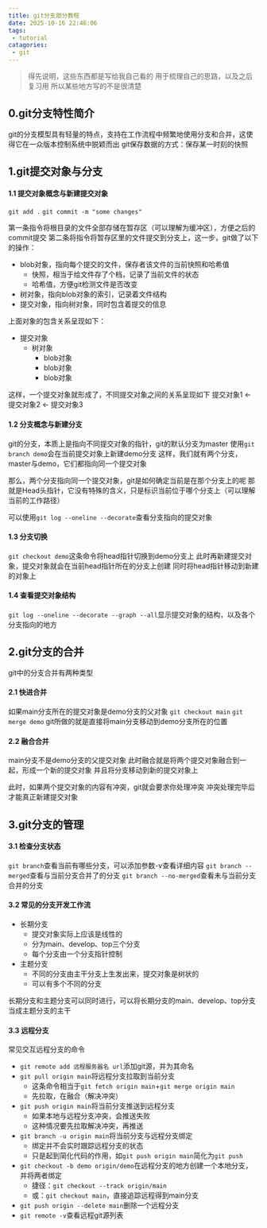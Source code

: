 ```yaml
---
title: git分支部分教程
date: 2025-10-16 22:46:06
tags:
 - tutorial
catagories:
 - git
---
```

> 得先说明，这些东西都是写给我自己看的
> 用于梳理自己的思路，以及之后复习用
> 所以某些地方写的不是很清楚

## 0.git分支特性简介
git的分支模型具有轻量的特点，支持在工作流程中频繁地使用分支和合并，这使得它在一众版本控制系统中脱颖而出
git保存数据的方式：保存某一时刻的快照

## 1.git提交对象与分支

#### 1.1 提交对象概念与新建提交对象
`git add .`
`git commit -m "some changes"`

第一条指令将根目录的文件全部存储在暂存区（可以理解为缓冲区），方便之后的commit提交
第二条将指令将暂存区里的文件提交到分支上，这一步，git做了以下的操作：
- blob对象，指向每个提交的文件，保存者该文件的当前快照和哈希值
    - 快照，相当于给文件存了个档，记录了当前文件的状态
    - 哈希值，方便git检测文件是否改变
- 树对象，指向blob对象的索引，记录着文件结构
- 提交对象，指向树对象，同时包含着提交的信息

上面对象的包含关系呈现如下：
- 提交对象
    - 树对象
        - blob对象
        - blob对象
        - blob对象

这样，一个提交对象就形成了，不同提交对象之间的关系呈现如下
提交对象1 <- 提交对象2 <- 提交对象3
#### 1.2 分支概念与新建分支
git的分支，本质上是指向不同提交对象的指针，git的默认分支为master
使用`git branch demo`会在当前提交对象上新建demo分支
这样，我们就有两个分支，master与demo，它们都指向同一个提交对象

那么，两个分支指向同一个提交对象，git是如何确定当前是在那个分支上的呢
那就是Head头指针，它没有特殊的含义，只是标识当前位于哪个分支上（可以理解当前的工作路径）

可以使用`git log --oneline --decorate`查看分支指向的提交对象
#### 1.3 分支切换
`git checkout demo`这条命令将head指针切换到demo分支上
此时再新建提交对象，提交对象就会在当前head指针所在的分支上创建
同时将head指针移动到新建的对象上
#### 1.4 查看提交对象结构
`git log --oneline --decorate --graph --all`显示提交对象的结构，以及各个分支指向的地方

## 2.git分支的合并
git中的分支合并有两种类型
#### 2.1 快进合并
如果main分支所在的提交对象是demo分支的父对象
`git checkout main`
`git merge demo`
git所做的就是直接将main分支移动到demo分支所在的位置
#### 2.2 融合合并
main分支不是demo分支的父提交对象
此时融合就是将两个提交对象融合到一起，形成一个新的提交对象
并且将分支移动到新的提交对象上

此时，如果两个提交对象的内容有冲突，git就会要求你处理冲突
冲突处理完毕后才能真正新建提交对象

## 3.git分支的管理
#### 3.1 检查分支状态
`git branch`查看当前有哪些分支，可以添加参数-v查看详细内容
`git branch --merged`查看与当前分支合并了的分支
`git branch --no-merged`查看未与当前分支合并的分支
#### 3.2 常见的分支开发工作流
- 长期分支
    - 提交对象实际上应该是线性的
    - 分为main、develop、top三个分支
    - 每个分支由一个分支指针控制
- 主题分支
    - 不同的分支由主干分支上生发出来，提交对象是树状的
    - 可以有多个不同的分支

长期分支和主题分支可以同时进行，可以将长期分支的main、develop、top分支当成主题分支的主干
#### 3.3 远程分支
常见交互远程分支的命令
- `git remote add 远程服务器名 url`添加git源，并为其命名
- `git pull origin main`将远程分支拉取到当前分支
    - 这条命令相当于`git fetch origin main`+`git merge origin main`
    - 先拉取，在融合（解决冲突）
- `git push origin main`将当前分支推送到远程分支
    - 如果本地与远程分支冲突，会推送失败
    - 这种情况要先拉取解决冲突，再推送
- `git branch -u origin main`将当前分支与远程分支绑定
    - 绑定并不会实时跟踪远程分支的状态
    - 只是起到简化代码的作用，如`git push origin main`简化为`git push`
- `git checkout -b demo origin/demo`在远程分支的地方创建一个本地分支，并将两者绑定
    - 捷径：`git checkout --track origin/main`
    - 或：`git checkout main`，直接追踪远程得到main分支
- `git push origin --delete main`删除一个远程分支
- `git remote -v`查看远程git源列表